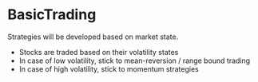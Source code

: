 # BasicTrading

Strategies will be developed based on market state.
- Stocks are traded based on their volatility states
- In case of low volatility, stick to mean-reversion / range bound trading
- In case of high volatility, stick to momentum strategies